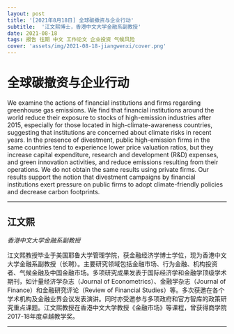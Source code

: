 ```yaml
---
layout: post
title: '[2021年8月18日] 全球碳撤资与企业行动'
subtitle:  '江文熙博士，香港中文大学金融系副教授'
date: 2021-08-18
tags: 报告 往期 中文 工作论文 企业投资 气候风险
cover: 'assets/img/2021-08-18-jiangwenxi/cover.png'
---
```


# 全球碳撤资与企业行动

We examine the actions of financial institutions and firms regarding greenhouse gas emissions. We find that financial institutions around the world reduce their exposure to stocks of high-emission industries after 2015, especially for those located in high-climate-awareness countries, suggesting that institutions are concerned about climate risks in recent years. In the presence of divestment, public high-emission firms in the same countries tend to experience lower price valuation ratios, but they increase capital expenditure, research and development (R\&D) expenses, and green innovation activities, and reduce emissions resulting from their operations. We do not obtain the same results using private firms. Our results support the notion that divestment campaigns by financial institutions exert pressure on public firms to adopt climate-friendly policies and decrease carbon footprints.


----------

## 江文熙

*香港中文大学金融系副教授*

江文熙教授毕业于美国耶鲁大学管理学院，获金融经济学博士学位，现为香港中文大学金融系副教授（长聘）。主要研究领域包括金融市场、行为金融、机构投资者、气候金融及中国金融市场。多项研究成果发表于国际经济学和金融学顶级学术期刊，如计量经济学杂志（Journal of Econometrics）、金融学杂志（Journal of Finance）和金融研究评论（Review of Financial Studies）等。多次获邀在各个学术机构及金融业界会议发表演讲。同时亦受邀参与多项政府和官方智库的政策研究重点课题。江文熙教授在香港中文大学教授《金融市场》等课程，曾获得商学院2017-18年度卓越教学奖。

-----------
